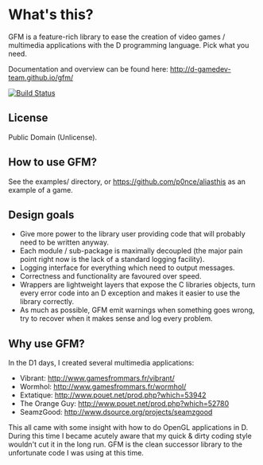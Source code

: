 # What's this?

GFM is a feature-rich library to ease the creation of video games / multimedia applications with the D programming language. Pick what you need.

Documentation and overview can be found here: http://d-gamedev-team.github.io/gfm/

[![Build Status](https://travis-ci.org/d-gamedev-team/gfm.png?branch=master)](https://travis-ci.org/d-gamedev-team/gfm)

## License

Public Domain (Unlicense).


## How to use GFM?

See the examples/ directory, or https://github.com/p0nce/aliasthis as an example of a game.


## Design goals

  * Give more power to the library user providing code that will probably need to be written anyway.
  * Each module / sub-package is maximally decoupled (the major pain point right now is the lack of a standard logging facility).
  * Logging interface for everything which need to output messages.
  * Correctness and functionality are favoured over speed.
  * Wrappers are lightweight layers that expose the C libraries objects, turn every error code into an D exception and makes it easier to use the library correctly.
  * As much as possible, GFM emit warnings when something goes wrong, try to recover when it makes sense and log every problem.

## Why use GFM?

In the D1 days, I created several multimedia applications:

  * Vibrant: http://www.gamesfrommars.fr/vibrant/
  * Wormhol: http://www.gamesfrommars.fr/wormhol/
  * Extatique: http://www.pouet.net/prod.php?which=53942
  * The Orange Guy: http://www.pouet.net/prod.php?which=52780
  * SeamzGood: http://www.dsource.org/projects/seamzgood

This all came with some insight with how to do OpenGL applications in D.
During this time I became acutely aware that my quick & dirty coding style wouldn't cut it in the long run.
GFM is the clean successor library to the unfortunate code I was using at this time.
